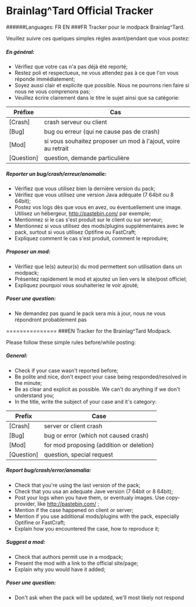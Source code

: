 # Brainlag^Tard Official Tracker
######Languages: FR EN
###FR
Tracker pour le modpack Brainlag^Tard.

Veuillez suivre ces quelques simples règles avant/pendant que vous postez:

##### En général:
- Vérifiez que votre cas n'a pas déjà été reporté;
- Restez poli et respectueux, ne vous attendez pas à ce que l'on vous réponde immédiatement;
- Soyez aussi clair et explicite que possible. Nous ne pourrons rien faire si nous ne vous comprenons pas;
- Veuillez écrire clairement dans le titre le sujet ainsi que sa catégorie:

Préfixe  | Cas
------------- | -------------
[Crash]  | crash serveur ou client
[Bug]  | bug ou erreur (qui ne cause pas de crash)
[Mod]  | si vous souhaitez proposer un mod à l'ajout, voire au retrait
[Question]  | question, demande particulière

##### Reporter un bug/crash/erreur/anomalie:
- Vérifiez que vous utilisez bien la dernière version du pack;
- Vérifiez que vous utilisez une version Java adéquate (7 64bit ou 8 64bit);
- Postez vos logs dès que vous en avez, ou éventuellement une image. Utilisez un hébergeur, http://pastebin.com/ par exemple;
- Mentionnez si le cas s'est produit sur le client ou sur serveur;
- Mentionnez si vous utilisez des mods/plugins supplémentaires avec le pack, surtout si vous utilisez Optifine ou FastCraft;
- Expliquez comment le cas s'est produit, comment le reproduire;

##### Proposer un mod:
- Vérifiez que le(s) auteur(s) du mod permettent son utilisation dans un modpack;
- Présentez rapidement le mod et ajoutez un lien vers le site/post officiel;
- Expliquez pourquoi vous souhaiteriez le voir ajouté;

##### Poser une question:
- Ne demandez pas quand le pack sera mis à jour, nous ne vous répondront probablement pas


===============
###EN
Tracker for the Brainlag^Tard Modpack.

Please follow these simple rules before/while posting:

##### General:
- Check if your case wasn't reported before;
- Be polite and nice, don't expect your case being responded/resolved in the minute;
- Be as clear and explicit as possible. We can't do anything if we don't understand you;
- In the title, write the subject of your case and it's category:

Prefix  | Case
------------- | -------------
[Crash]  | server or client crash
[Bug]  | bug or error (which not caused crash)
[Mod]  | for mod proposing (addition or deletion)
[Question]  | question, special request

##### Report bug/crash/error/anomalia:
- Check that you're using the last version of the pack;
- Check that you usa an adequate Jave version (7 64bit or 8 64bit);
- Post your logs when you have them, or eventualy images. Use copy-provider, like http://pastebin.com/ ;
- Mention if the case happened on client or server;
- Mention if you use additional mods/plugins with the pack, especially Optifine or FastCraft;
- Explain how you encountered the case, how to reproduce it;

##### Suggest a mod:
- Check that authors permit use in a modpack;
- Present the mod with a link to the official site/page;
- Explain why you would have it added;

##### Poser une question:
- Don't ask when the pack will be updated, we'll most likely not respond
